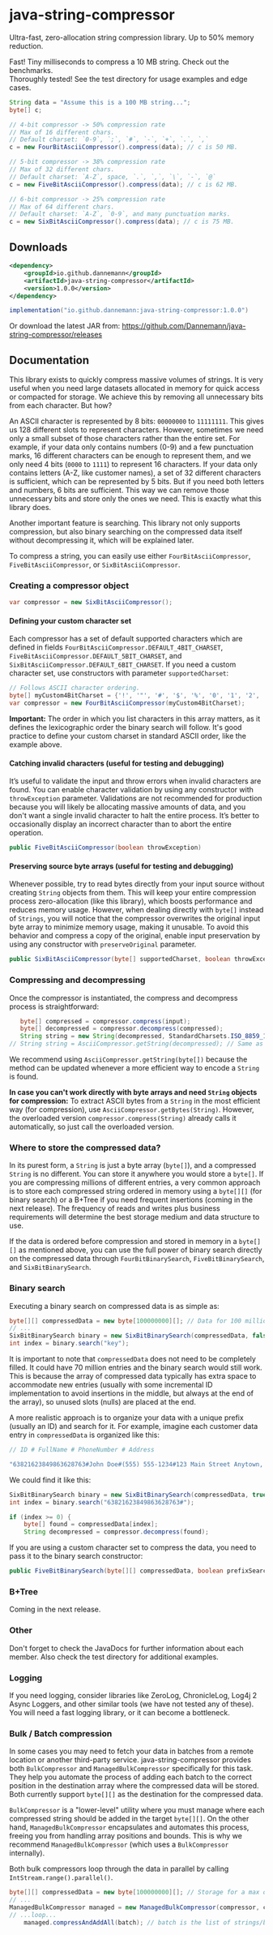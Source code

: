 # java-string-compressor
Ultra-fast, zero-allocation string compression library. Up to 50% memory reduction.

Fast! Tiny milliseconds to compress a 10 MB string. Check out the benchmarks.<br/>
Thoroughly tested! See the test directory for usage examples and edge cases.
```java
String data = "Assume this is a 100 MB string...";
byte[] c;

// 4‑bit compressor -> 50% compression rate
// Max of 16 different chars.
// Default charset: `0-9`, `;`, `#`, `-`, `+`, `.`, `,`
c = new FourBitAsciiCompressor().compress(data); // c is 50 MB.

// 5‑bit compressor -> 38% compression rate
// Max of 32 different chars.
// Default charset: `A-Z`, space, `.`, `,`, `\`, `-`, `@`
c = new FiveBitAsciiCompressor().compress(data); // c is 62 MB.

// 6‑bit compressor -> 25% compression rate
// Max of 64 different chars.
// Default charset: `A-Z`, `0-9`, and many punctuation marks.
c = new SixBitAsciiCompressor().compress(data); // c is 75 MB.
```

## Downloads
```xml
<dependency>
    <groupId>io.github.dannemann</groupId>
    <artifactId>java-string-compressor</artifactId>
    <version>1.0.0</version>
</dependency>
```
```java
implementation("io.github.dannemann:java-string-compressor:1.0.0")
```
Or download the latest JAR from: https://github.com/Dannemann/java-string-compressor/releases

## Documentation
This library exists to quickly compress massive volumes of strings. 
It is very useful when you need large datasets allocated in memory for quick access or compacted for storage.
We achieve this by removing all unnecessary bits from each character. But how?

An ASCII character is represented by 8 bits: `00000000` to `11111111`. 
This gives us 128 different slots to represent characters.
However, sometimes we need only a small subset of those characters rather than the entire set.
For example, if your data only contains numbers (0-9) and a few punctuation marks, 16 different characters can be enough to 
represent them, and we only need 4 bits (`0000` to `1111`) to represent 16 characters.
If your data only contains letters (A-Z, like customer names), a set of 32 different characters is sufficient, which can be 
represented by 5 bits.
But if you need both letters and numbers, 6 bits are sufficient.
This way we can remove those unnecessary bits and store only the ones we need. 
This is exactly what this library does. 

Another important feature is searching. This library not only supports compression, but also binary searching on the 
compressed data itself without decompressing it, which will be explained later.

To compress a string, you can easily use either `FourBitAsciiCompressor`, `FiveBitAsciiCompressor`, or `SixBitAsciiCompressor`.

### Creating a compressor object
```java
var compressor = new SixBitAsciiCompressor();
```

#### Defining your custom character set
Each compressor has a set of default supported characters which are defined in fields 
`FourBitAsciiCompressor.DEFAULT_4BIT_CHARSET`, `FiveBitAsciiCompressor.DEFAULT_5BIT_CHARSET`, and `SixBitAsciiCompressor.DEFAULT_6BIT_CHARSET`.
If you need a custom character set, use constructors with parameter `supportedCharset`:
```java
// Follows ASCII character ordering.
byte[] myCustom4BitCharset = {'!', '"', '#', '$', '%', '0', '1', '2', '3', '4', '5', '6', '7', '8', '9', '@'};
var compressor = new FourBitAsciiCompressor(myCustom4BitCharset);
```
**Important:** The order in which you list characters in this array matters, as it defines the lexicographic
order the binary search will follow. It's good practice to define your custom charset in standard ASCII order, like the example above.

#### Catching invalid characters (useful for testing and debugging)
It’s useful to validate the input and throw errors when invalid characters are found.
You can enable character validation by using any constructor with `throwException` parameter.
Validations are not recommended for production because you will likely be allocating massive amounts of data, and 
you don't want a single invalid character to halt the entire process.
It’s better to occasionally display an incorrect character than to abort the entire operation.
```java
public FiveBitAsciiCompressor(boolean throwException)
```

#### Preserving source byte arrays (useful for testing and debugging)
Whenever possible, try to read bytes directly from your input source without creating `String` objects from them.
This will keep your entire compression process zero-allocation (like this library), which boosts performance and reduces memory usage.
However, when dealing directly with `byte[]` instead of `Strings`, you will notice that the compressor overwrites the original 
input byte array to minimize memory usage, making it unusable.
To avoid this behavior and compress a copy of the original, enable input preservation by using any constructor with `preserveOriginal` parameter.
```java
public SixBitAsciiCompressor(byte[] supportedCharset, boolean throwException, boolean preserveOriginal)
```

### Compressing and decompressing
Once the compressor is instantiated, the compress and decompress process is straightforward:
```java
   byte[] compressed = compressor.compress(input);
   byte[] decompressed = compressor.decompress(compressed);
   String string = new String(decompressed, StandardCharsets.ISO_8859_1);
// String string = AsciiCompressor.getString(decompressed); // Same as above. Recommended.
```
We recommend using `AsciiCompressor.getString(byte[])` because the method can be updated whenever a more efficient way to encode a `String` is found.

**In case you can't work directly with byte arrays and need `String` objects for compression:**
To extract ASCII bytes from a `String` in the most efficient way (for compression), use `AsciiCompressor.getBytes(String)`.
However, the overloaded version `compressor.compress(String)` already calls it automatically, so just call the overloaded version.

### Where to store the compressed data?
In its purest form, a `String` is just a byte array (`byte[]`), and a compressed `String` is no different. 
You can store it anywhere you would store a `byte[]`. If you are compressing millions of different entries, a very common 
approach is to store each compressed string ordered in memory using a `byte[][]` (for binary search) or a B+Tree if you 
need frequent insertions (coming in the next release). The frequency of reads and writes plus business requirements will 
determine the best storage medium and data structure to use.

If the data is ordered before compression and stored in memory in a `byte[][]` as mentioned above, you can use the full power of binary 
search directly on the compressed data through `FourBitBinarySearch`, `FiveBitBinarySearch`, and `SixBitBinarySearch`.

### Binary search
Executing a binary search on compressed data is as simple as:
```java
byte[][] compressedData = new byte[100000000][]; // Data for 100 million customers.
// ...
SixBitBinarySearch binary = new SixBitBinarySearch(compressedData, false); // false == exact-match search.
int index = binary.search("key");
```
It is important to note that `compressedData` does not need to be completely filled. It could have 70 million entries 
and the binary search would still work. This is because the array of compressed data typically has extra space to 
accommodate new entries (usually with some incremental ID implementation to avoid insertions in the middle, but always at 
the end of the array), so unused slots (nulls) are placed at the end.

A more realistic approach is to organize your data with a unique prefix (usually an ID) and search for it. For example,
imagine each customer data entry in `compressedData` is organized like this:
```java
// ID # FullName # PhoneNumber # Address

"63821623849863628763#John Doe#(555) 555-1234#123 Main Street Anytown, CA 91234-5678"
```
We could find it like this:
```java
SixBitBinarySearch binary = new SixBitBinarySearch(compressedData, true); // true == prefix search.
int index = binary.search("63821623849863628763#");

if (index >= 0) {
    byte[] found = compressedData[index];
    String decompressed = compressor.decompress(found);
```
If you are using a custom character set to compress the data, you need to pass it to the binary search constructor:
```java
public FiveBitBinarySearch(byte[][] compressedData, boolean prefixSearch, byte[] charset)
```

### B+Tree
Coming in the next release.

### Other
Don't forget to check the JavaDocs for further information about each member.
Also check the test directory for additional examples.

### Logging
If you need logging, consider libraries like ZeroLog, ChronicleLog, Log4j 2 Async Loggers, and other similar tools
(we have not tested any of these). You will need a fast logging library, or it can become a bottleneck.

### Bulk / Batch compression
In some cases you may need to fetch your data in batches from a remote location or another third-party service.
java-string-compressor provides both `BulkCompressor` and `ManagedBulkCompressor` specifically for this task.
They help you automate the process of adding each batch to the correct position in the destination array where the
compressed data will be stored. Both currently support `byte[][]` as the destination for the compressed data. 

`BulkCompressor` is a "lower-level" utility where you must manage where each compressed string should be added in 
the target `byte[][]`. On the other hand, `ManagedBulkCompressor` encapsulates and automates this process, freeing you
from handling array positions and bounds. This is why we recommend `ManagedBulkCompressor` (which uses a `BulkCompressor` internally).

Both bulk compressors loop through the data in parallel by calling `IntStream.range().parallel()`.
```java
byte[][] compressedData = new byte[100000000][]; // Storage for a max of 100 million customers.
// ...
ManagedBulkCompressor managed = new ManagedBulkCompressor(compressor, compressedData);
// ...loop...
    managed.compressAndAddAll(batch); // batch is the list of strings/bytes to be compressed.
```
